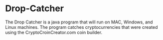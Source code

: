 # Drop-Catcher
The Drop Catcher is a java program that will run on MAC, Windows, and Linux machines. The program catches cryptocurrencies that were created using the CryptoCroinCreator.com coin builder. 
